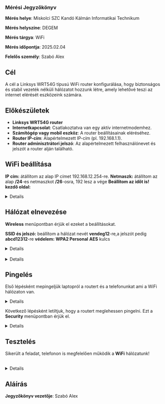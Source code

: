 ### Mérési Jegyzőkönyv

**Mérés helye**: Miskolci SZC Kandó Kálmán Informatikai Technikum 

**Mérés helyszíne**: DEGEM

**Mérés tárgya**: WiFi

**Mérés időpontja**: 2025.02.04

**Felelős személy**: Szabó Alex

## Cél

A cél a Linksys WRT54G típusú WiFi router konfigurálása, hogy biztonságos és stabil vezeték nélküli hálózatot hozzunk létre, amely lehetővé teszi az internet elérését eszközeink számára.

## Előkészületek

- **Linksys WRT54G router**
- **Internetkapcsolat**: Csatlakoztatva van egy aktív internetmodemhez.
- **Számítógép vagy mobil eszköz**: A router beállításainak eléréséhez.
- **Router IP-cím**: Alapértelmezett IP-cím (pl. 192.168.1.1).
- **Router adminisztrátori jelszó**: Az alapértelmezett felhasználónevet és jelszót a router alján található.

## WiFi beállítása
 
 **IP cím:** átállítom az alap IP címet 192.168.12.254-re.
 **Netmaszk:** átállítom az alap **/24**-es netmaszkot **/26**-osra, 192 lesz a vége
 **Beállítom az időt is!**
 **kezdő oldal:**
  <br> 
  <details> 
  <img src="https://github.com/SzAlex04/iphalozat/blob/main/vendeg12_1.png"/> 
  </details> 

## Hálózat elnevezése

 **Wireless** menüpontban érjük el ezeket a beállításokat.
 
 **SSID és jelszó:** beállítom a hálózat nevét **vendeg12**-re,a jelszót pedig **abcd12312**-re
 **védelem:** **WPA2 Personal** **AES** kulcs
  <br> 
  <details> 
  <img src="https://github.com/SzAlex04/iphalozat/blob/main/vendeg12_2.png"/> 
  </details> 
  
  <br> 
  <details> 
  <img src="https://github.com/SzAlex04/iphalozat/blob/main/vendeg12_3.png"/> 
  </details> 

 ## Pingelés

 Első lépésként mepingeljük laptopról a routert és a telefonunkat ami a  WiFi hálózaton van.
  <br> 
  <details> 
  <img src="https://github.com/SzAlex04/iphalozat/blob/main/két%20fél%20pingelése.png"/> 
  </details> 
  
 Következő lépésként letiltjuk, hogy a routert meglehessen pingelni. 
 Ezt a **Security** menüpontban érjük el.
  <br> 
  <details> 
  <img src="https://github.com/SzAlex04/iphalozat/blob/main/vendeg12_4.png"/> 
  </details> 
  
## Tesztelés

 Sikerült a feladat, telefonon is megfelelően működik a **WiFi** hálózatunk!

  <br> 
  <details> 
  <img src="https://github.com/SzAlex04/iphalozat/blob/main/wifitelo.jpg"/> 
  </details> 

## Aláírás
**Jegyzőkönyv vezetője**: Szabó Alex
